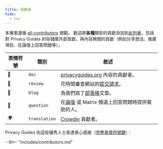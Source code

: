 ```yaml
---
title: 貢獻者
hide:
  - toc
---
```


<!-- Do NOT manually edit this file, please add yourself to the .all-contributorsrc file instead. See our GitHub Issues for more details -->

本專案遵循 [all-contributors](https://github.com/all-contributors/all-contributors) 規範。 歡迎將**各種**類型的貢獻添加到[此列表](https://github.com/privacyguides/privacyguides.org/blob/main/.all-contributorsrc)，包括對 Privacy Guides 的存儲庫外部貢獻，與內容無關的貢獻（例如分享想法、推廣項目、在論壇上回答問題等）。

| 表情符號 | 類別            | 敘述                                                                             |
| ---- | ------------- | ------------------------------------------------------------------------------ |
| 📖   | `doc`         | [privacyguides.org](https://www.privacyguides.org/en/) 內容的貢獻者。 |
| 👀   | `review`      | 花時間審查網站的[提交請求](https://github.com/privacyguides/privacyguides.org/pulls)。      |
| 📝   | `blog`        | 為我們寫了[部落格](https://blog.privacyguides.org)文章。                                  |
| 💬   | `question`    | 在[論壇](https://discuss.privacyguides.net) 或 Matrix 頻道上回答問題時提供幫助的人。              |
| 🌍   | `translation` | [Crowdin](https://crowdin.com/project/privacyguides) 貢獻者。                      |

Privacy Guides 向這些優秀人士表達衷心感謝（[完​​整表情符號鍵](https://allcontributors.org/docs/en/emoji-key)）：

\--8<-- "includes/contributors.md"
